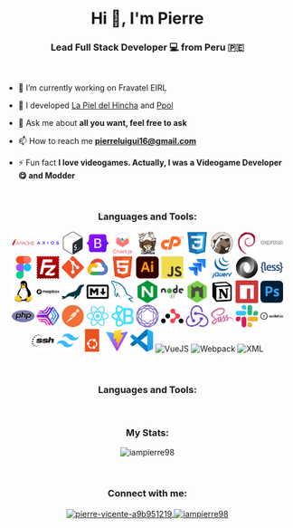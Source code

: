 <h1 align="center">Hi 👋, I'm Pierre</h1>
<h3 align="center">Lead Full Stack Developer 💻 from Peru 🇵🇪</h3>
<br/>

- 🔭 I’m currently working on Fravatel EIRL

- 🔭 I developed [La Piel del Hincha](https://www.lapieldelhincha.store) and [Ppol](https://www.ppol.io)
  
- 💬 Ask me about **all you want, feel free to ask**

- 📫 How to reach me **pierreluigui16@gmail.com**

- ⚡ Fun fact **I love videogames. Actually, I was a Videogame Developer 😋 and Modder**

<br/>

<h3 align="center">Languages and Tools:</h3>
<p align="center">
<img src="https://github.com/devicons/devicon/blob/master/icons/apache/apache-original-wordmark.svg" alt="Apache" width="40" height="40"/>
<img src="https://github.com/devicons/devicon/blob/master/icons/axios/axios-plain-wordmark.svg" alt="Axios" width="40" height="40"/>
<img src="https://github.com/devicons/devicon/blob/master/icons/bash/bash-original.svg" alt="Bash" width="40" height="40"/>
<img src="https://github.com/devicons/devicon/blob/master/icons/bootstrap/bootstrap-original.svg" alt="Bootstrap" width="40" height="40"/>
<img src="https://github.com/devicons/devicon/blob/master/icons/chartjs/chartjs-original-wordmark.svg" alt="ChartJS" width="40" height="40"/>
<img src="https://github.com/devicons/devicon/blob/master/icons/composer/composer-original.svg" alt="Composer" width="40" height="40"/>
<img src="https://github.com/devicons/devicon/blob/master/icons/cpanel/cpanel-original.svg" alt="CPanel" width="40" height="40"/>
<img src="https://github.com/devicons/devicon/blob/master/icons/css3/css3-original.svg" alt="Css3" width="40" height="40"/>
<img src="https://github.com/devicons/devicon/blob/master/icons/dbeaver/dbeaver-original.svg" alt="DBeaver" width="40" height="40"/>
<img src="https://github.com/devicons/devicon/blob/master/icons/debian/debian-original.svg" alt="Debian" width="40" height="40"/>
<img src="https://github.com/devicons/devicon/blob/master/icons/express/express-original-wordmark.svg" alt="Express" width="40" height="40"/>
<img src="https://github.com/devicons/devicon/blob/master/icons/figma/figma-original.svg" alt="Figma" width="40" height="40"/>
<img src="https://github.com/devicons/devicon/blob/master/icons/filezilla/filezilla-original.svg" alt="Filezilla" width="40" height="40"/>
<img src="https://github.com/devicons/devicon/blob/master/icons/git/git-original.svg" alt="Git" width="40" height="40"/>
<img src="https://github.com/devicons/devicon/blob/master/icons/googlecloud/googlecloud-original.svg" alt="Google Cloud" width="40" height="40"/>
<img src="https://github.com/devicons/devicon/blob/master/icons/html5/html5-original.svg" alt="HTML5" width="40" height="40"/>
<img src="https://github.com/devicons/devicon/blob/master/icons/illustrator/illustrator-original.svg" alt="Adobe Illustrator" width="40" height="40"/>
<img src="https://github.com/devicons/devicon/blob/master/icons/javascript/javascript-original.svg" alt="Javascript" width="40" height="40"/>
<img src="https://github.com/devicons/devicon/blob/master/icons/jira/jira-original.svg" alt="Jira" width="40" height="40"/>
<img src="https://github.com/devicons/devicon/blob/master/icons/jquery/jquery-plain-wordmark.svg" alt="JQuery" width="40" height="40"/>
<img src="https://github.com/devicons/devicon/blob/master/icons/json/json-original.svg" alt="Json" width="40" height="40"/>
<img src="https://github.com/devicons/devicon/blob/master/icons/less/less-plain-wordmark.svg" alt="Less" width="40" height="40"/>
<img src="https://github.com/devicons/devicon/blob/master/icons/linux/linux-original.svg" alt="Linux" width="40" height="40"/>
<img src="https://github.com/devicons/devicon/blob/master/icons/mapbox/mapbox-original.svg" alt="Mapbox" width="40" height="40"/>
<img src="https://github.com/devicons/devicon/blob/master/icons/mariadb/mariadb-original.svg" alt="MariaDB" width="40" height="40"/>
<img src="https://github.com/devicons/devicon/blob/master/icons/markdown/markdown-original.svg" alt="MD" width="40" height="40"/>
<img src="https://github.com/devicons/devicon/blob/master/icons/mysql/mysql-original.svg" alt="MySQL" width="40" height="40"/>
<img src="https://github.com/devicons/devicon/blob/master/icons/nginx/nginx-original.svg" alt="Nginx" width="40" height="40"/>
<img src="https://github.com/devicons/devicon/blob/master/icons/nodejs/nodejs-original-wordmark.svg" alt="NodeJS" width="40" height="40"/>
<img src="https://github.com/devicons/devicon/blob/master/icons/nodemon/nodemon-original.svg" alt="Nodemon" width="40" height="40"/>
<img src="https://github.com/devicons/devicon/blob/master/icons/notion/notion-original.svg" alt="Notion" width="40" height="40"/>
<img src="https://github.com/devicons/devicon/blob/master/icons/npm/npm-original.svg" alt="Npm" width="40" height="40"/>
<img src="https://github.com/devicons/devicon/blob/master/icons/photoshop/photoshop-original.svg" alt="Adobe Photoshop" width="40" height="40"/>
<img src="https://github.com/devicons/devicon/blob/master/icons/php/php-original.svg" alt="PHP" width="40" height="40"/>
<img src="https://github.com/devicons/devicon/blob/master/icons/pm2/pm2-original.svg" alt="Pm2" width="40" height="40"/>
<img src="https://github.com/devicons/devicon/blob/master/icons/postman/postman-original.svg" alt="Postman" width="40" height="40"/>
<img src="https://github.com/devicons/devicon/blob/master/icons/react/react-original.svg" alt="React" width="40" height="40"/>
<img src="https://github.com/devicons/devicon/blob/master/icons/reactbootstrap/reactbootstrap-original.svg" alt="React Bootstrap" width="40" height="40"/>
<img src="https://github.com/devicons/devicon/blob/master/icons/reactnavigation/reactnavigation-original.svg" alt="React Navigation" width="40" height="40"/>
<img src="https://github.com/devicons/devicon/blob/master/icons/reactrouter/reactrouter-original.svg" alt="React Router" width="40" height="40"/>
<img src="https://github.com/devicons/devicon/blob/master/icons/redux/redux-original.svg" alt="Redux" width="40" height="40"/>
<img src="https://github.com/devicons/devicon/blob/master/icons/sass/sass-original.svg" alt="SASS" width="40" height="40"/>
<img src="https://github.com/devicons/devicon/blob/master/icons/slack/slack-original.svg" alt="Slack" width="40" height="40"/>
<img src="https://github.com/devicons/devicon/blob/master/icons/socketio/socketio-original-wordmark.svg" alt="SocketIO" width="40" height="40"/>
<img src="https://github.com/devicons/devicon/blob/master/icons/ssh/ssh-original-wordmark.svg" alt="SSH" width="40" height="40"/>
<img src="https://github.com/devicons/devicon/blob/master/icons/tailwindcss/tailwindcss-original.svg" alt="TailwindCSS" width="40" height="40"/>
<img src="https://github.com/devicons/devicon/blob/master/icons/ubuntu/ubuntu-original.svg" alt="Ubuntu" width="40" height="40"/>
<img src="https://github.com/devicons/devicon/blob/master/icons/vitejs/vitejs-original.svg" alt="ViteJS" width="40" height="40"/>
<img src="https://github.com/devicons/devicon/blob/master/icons/vscode/vscode-original.svg" alt="VSCode" width="40" height="40"/>
<img src="https://github.com/devicons/devicon/master/icons/vuejs/vuejs-original.svg" alt="VueJS" width="40" height="40"/>
<img src="https://github.com/devicons/devicon/master/icons/webpack/webpack-original.svg" alt="Webpack" width="40" height="40"/>
<img src="https://github.com/devicons/devicon/master/icons/xml/xml-original.svg" alt="XML" width="40" height="40"/>
</p>

<br/>

<h3 align="center">Languages and Tools:</h3>
<p align="center">
  
</p>

<br/>

<h3 align="center">My Stats:</h3>

<p align="center">
  <p align="center">
    <img src="https://komarev.com/ghpvc/?username=iampierre98&label=Profile%20views&color=0e75b6&style=flat" alt="iampierre98" />
  </p>
</p>

<br/>

<h3 align="center">Connect with me:</h3>
<p align="center">
  <a href="https://linkedin.com/in/pierre-vicente-a9b951219" target="blank">
    <img align="center" src="https://raw.githubusercontent.com/rahuldkjain/github-profile-readme-generator/master/src/images/icons/Social/linked-in-alt.svg" alt="pierre-vicente-a9b951219" height="30" width="40" />
  </a>
  <a href="https://instagram.com/iampierre98" target="blank">
    <img align="center" src="https://raw.githubusercontent.com/rahuldkjain/github-profile-readme-generator/master/src/images/icons/Social/instagram.svg" alt="iampierre98" height="30" width="40" />
  </a>
</p>
